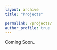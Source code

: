 ```yaml
---
layout: archive
title: "Projects"

permalink: /projects/
author_profile: true
---
```

Coming Soon..

